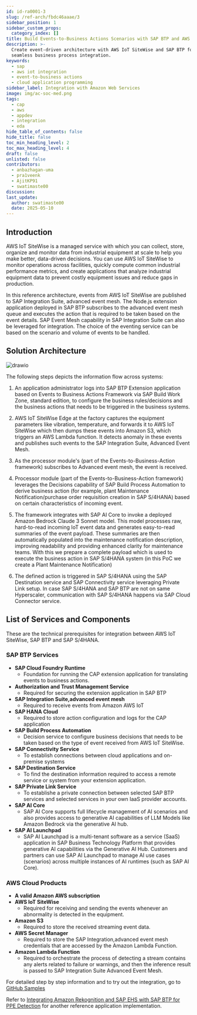 ```yaml
---
id: id-ra0001-3
slug: /ref-arch/fbdc46aaae/3
sidebar_position: 1
sidebar_custom_props:
  category_index: []
title: Build Events-to-Business Actions Scenarios with SAP BTP and AWS IoT SiteWise
description: >-
  Create event-driven architecture with AWS IoT SiteWise and SAP BTP for
  seamless business process integration.
keywords:
  - sap
  - aws iot integration
  - event-to-business actions
  - cloud application programming
sidebar_label: Integration with Amazon Web Services
image: img/ac-soc-med.png
tags:
  - cap
  - aws
  - appdev
  - integration
  - eda
hide_table_of_contents: false
hide_title: false
toc_min_heading_level: 2
toc_max_heading_level: 4
draft: false
unlisted: false
contributors:
  - anbazhagan-uma
  - pra1veenk
  - AjitKP91
  - swatimaste00
discussion: 
last_update:
  author: swatimaste00
  date: 2025-05-10
---
```


## Introduction

AWS IoT SiteWise is a managed service with which you can collect, store, organize and monitor data from industrial equipment at scale to help you make better, data-driven decisions. You can use AWS IoT SiteWise to monitor operations across facilities, quickly compute common industrial performance metrics, and create applications that analyze industrial equipment data to prevent costly equipment issues and reduce gaps in production.

In this reference architecture, events from AWS IoT SiteWise are published to SAP Integration Suite, advanced event mesh. The Node.js extension application deployed in SAP BTP subscribes to the advanced event mesh queue and executes the action that is required to be taken based on the event details. SAP Event Mesh capability in SAP Integration Suite can also be leveraged for integration. The choice of the eventing service can be based on the scenario and volume of events to be handled.

## Solution Architecture

![drawio](drawio/e2b-awsiotsitewise-pl.drawio)

The following steps depicts the information flow across systems:

1. An application administrator logs into SAP BTP Extension application based on Events to Business Actions Framework via SAP Build Work Zone, standard edition, to configure the business rules/decisions and the business actions that needs to be triggered in the business systems.

2. AWS IoT SiteWise Edge at the factory captures the equipment parameters like vibration, temperature, and forwards it to AWS IoT SiteWise which then dumps these events into Amazon S3, which triggers an AWS Lambda function. It detects anomaly in these events and publishes such events to the SAP Integration Suite, Advanced Event Mesh.
 
3. As the processor module's (part of the Events-to-Business-Action framework) subscribes to Advanced event mesh, the event is received.
 
4. Processor module (part of the Events-to-Business-Action framework) leverages the Decisions capability of SAP Build Process Automation to derive business action (for example, plant Maintenance Notification/purchase order requisition creation in SAP S/4HANA) based on certain characteristics of incoming event.
 
5. The framework integrates with SAP AI Core to invoke a deployed Amazon Bedrock Claude 3 Sonnet model. This model processes raw, hard-to-read incoming IoT event data and generates easy-to-read summaries of the event payload. These summaries are then automatically populated into the maintenance notification description, improving readability and providing enhanced clarity for maintenance teams. With this we prepare a complete payload which is used to execute the business action in SAP S/4HANA system (in this PoC we create a Plant Maintenance Notification)
 
6. The defined action is triggered in SAP S/4HANA using the SAP Destination service and SAP Connectivity service leveraging Private Link setup. In case SAP S/4HANA and SAP BTP are not on same Hyperscaler, communication with SAP S/4HANA happens via SAP Cloud Connector service.

## List of Services and Components

These are the technical prerequisites for integration between AWS IoT SiteWise, SAP BTP and SAP S/4HANA. 

### SAP BTP Services
- **SAP Cloud Foundry Runtime**
    - Foundation for running the CAP extension application for translating events to business actions.
- **Authorization and Trust Management Service**
    - Required for securing the extension application in SAP BTP
- **SAP Integration Suite,advanced event mesh**
    - Required to receive events from Amazon AWS IoT
- **SAP HANA Cloud**
    - Required to store action configuration and logs for the CAP application
- **SAP Build Process Automation**
    - Decision service to configure business decisions that needs to be taken based on the type of event received from AWS IoT SiteWise.
- **SAP Connectivity Service**
    - To establish connections between cloud applications and on-premise systems
- **SAP Destination Service**
    - To find the destination information required to access a remote service or system from your extension application.
- **SAP Private Link Service**
    - To establishe a private connection between selected SAP BTP services and selected services in your own IaaS provider accounts.
- **SAP AI Core**
    - SAP AI Core supports full lifecycle management of AI scenarios and also provides access to generative AI capabilities of LLM Models like Amazon Bedrock via the generative AI hub.
- **SAP AI Launchpad**
    - SAP AI Launchpad is a multi-tenant software as a service (SaaS) application in SAP Business Technology Platform that provides generative AI capabilities via the Generative AI Hub. Customers and partners can use SAP AI Launchpad to manage AI use cases (scenarios) across multiple instances of AI runtimes (such as SAP AI Core).

### AWS Cloud Products
- **A valid Amazon AWS subscription**
- **AWS IoT SiteWise**
    - Required for receiving and sending the events whenever an abnormality is detected in the equipment.
- **Amazon S3**
    - Required to store the received streaming event data.
- **AWS Secret Manager**
    - Required to store the SAP Integration,advanced event mesh credentials that are accessed by the Amazon Lambda Function.
- **Amazon Lambda Function**
     - Required to orchestrate the process of detecting a stream contains any alerts related to failure or warnings, and then the inference result is passed to SAP Integration Suite Advanced Event Mesh.

For detailed step by step information and to try out the integration, go to [GitHub Samples](https://github.com/SAP-samples/btp-events-to-business-actions-framework/tree/main/scenarios/Integration-with-AWS/IoTSiteWise)

Refer to [Integrating Amazon Rekognition and SAP EHS with SAP BTP for PPE Detection](https://github.com/SAP-samples/btp-events-to-business-actions-framework/tree/main/scenarios/Integration-with-AWS/PPE) for another reference application implementation.